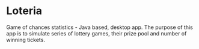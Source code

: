 # Loteria
Game of chances statistics - Java based, desktop app.
The purpose of this app is to simulate series of lottery games, their prize pool and number of winning tickets.
